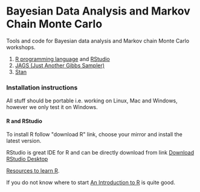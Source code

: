# Bayesian Data Analysis and Markov Chain Monte Carlo

Tools and code for Bayesian data analysis and Markov chain Monte Carlo workshops.

1. [R programming language](https://www.r-project.org/) and [RStudio](https://www.rstudio.com/)
2. [JAGS (Just Another Gibbs Sampler)](http://mcmc-jags.sourceforge.net/)
3. [Stan](http://mc-stan.org/)

### Installation instructions
All stuff should be portable i.e. working on Linux, Mac and Windows, however we only test it on Windows.
#### R and RStudio
To install R follow "download R" link, choose your mirror and install the latest version.

RStudio is great IDE for R and can be directly download from link [Download RStudio Desktop](http://www.rstudio.com/products/rstudio/download/)

[Resources to learn R](https://github.com/qinwf/awesome-R?utm_campaign=Data%2BElixir&utm_medium=web&utm_source=Data_Elixir_33#resources).

If you do not know where to start [An Introduction to R](https://cran.r-project.org/doc/manuals/r-release/R-intro.html) is quite good.
